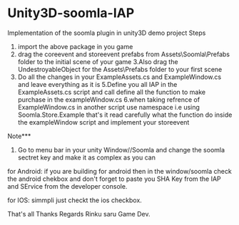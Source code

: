 # Unity3D-soomla-IAP
Implementation of the soomla plugin in unity3D demo project
Steps
1. import the above package in you game 
2. drag the coreevent and storeevent prefabs from Assets\Soomla\Prefabs folder to the initial scene of your game
3.Also drag the UndestroyableObject for the Assets\Prefabs folder to your first scene
4. Do all the changes in your ExampleAssets.cs and ExampleWindow.cs and leave everything as it is 
5.Define you all IAP in the ExampleAssets.cs script and call define all the function to make purchase in the exampleWindow.cs
6.when taking refrence of ExampleWindow.cs in another script use namespace i.e using Soomla.Store.Example
that's it read carefully what the function do inside the exampleWindow script and implement your storeevent

Note*** 
1. Go to menu bar in your unity Window//Soomla and change the soomla sectret key and make it as complex as you can

for Android:
if you are building for android then in the window/soomla check the android chekbox and don't forget to paste you SHA Key from the IAP and SErvice from the 
developer console.

for IOS:
simmpli just checkt the ios checkbox.


That's all 
Thanks
Regards
Rinku saru 
Game Dev.
